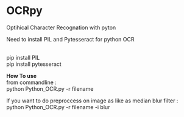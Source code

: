 # OCRpy
Optihical Character Recognation with pyton 

Need to install PIL and Pytesseract for python OCR

<br>pip install PIL
<br>
pip install pytesseract

<b>How To use </b> <br>
from commandline : <br>
python Python_OCR.py -r filename <br>

If you want to do preproccess on image as like as median blur filter 
: <br> 
python Python_OCR.py -r filename -i blur 


